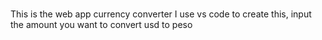 #
This is the web app currency converter I use vs code to create this,
input the amount you want to convert usd to peso
